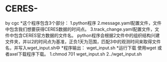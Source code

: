 # CERES-
by cgc
*这个程序包含3个部分：
1.python程序
2.message.yaml配置文件，文件中包含我们想要获得CERES数据的时间点。
3.track_change.yaml配置文件，文件中包含CERES官方数据的文件名。
python程序会根据2文件中的组织结构兴建文件夹，并以2的时间点为基准，正负1天为范围，匹配3中的观测时间来取得文件名，并写入wget_input.sh中
*程序输出：
wget_input.sh
*运行下载
使用wget 或者axel下载程序下载。
1.chmod 701 wget_input.sh
2../wget_input.sh
